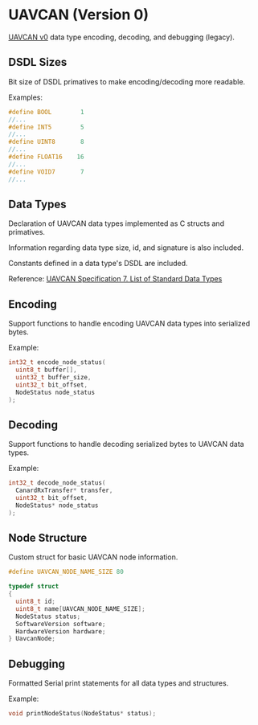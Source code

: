 # UAVCAN (Version 0)

[UAVCAN v0](legacy.uavcan.org) data type encoding, decoding, and debugging (legacy).

## DSDL Sizes

Bit size of DSDL primatives to make encoding/decoding more readable.

Examples:

```c
#define BOOL        1
//...
#define INT5        5
//...
#define UINT8       8
//...
#define FLOAT16    16
//...
#define VOID7       7
//...
```

## Data Types

Declaration of UAVCAN data types implemented as C structs and primatives.

Information regarding data type size, id, and signature is also included.

Constants defined in a data type's DSDL are included.

Reference: [UAVCAN Specification 7. List of Standard Data Types](https://legacy.uavcan.org/Specification/7._List_of_standard_data_types/)

## Encoding

Support functions to handle encoding UAVCAN data types into serialized bytes.

Example:

```c
int32_t encode_node_status(
  uint8_t buffer[],
  uint32_t buffer_size,
  uint32_t bit_offset,
  NodeStatus node_status
);
```

## Decoding

Support functions to handle decoding serialized bytes to UAVCAN data types.

Example:

```c
int32_t decode_node_status(
  CanardRxTransfer* transfer,
  uint32_t bit_offset,
  NodeStatus* node_status
);
```

## Node Structure

Custom struct for basic UAVCAN node information.

```c
#define UAVCAN_NODE_NAME_SIZE 80

typedef struct
{
  uint8_t id;
  uint8_t name[UAVCAN_NODE_NAME_SIZE];
  NodeStatus status;
  SoftwareVersion software;
  HardwareVersion hardware;
} UavcanNode;
```

## Debugging

Formatted Serial print statements for all data types and structures.

Example:

```c
void printNodeStatus(NodeStatus* status);
```

